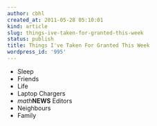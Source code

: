 ```yaml
---
author: cbhl
created_at: 2011-05-28 05:10:01
kind: article
slug: things-ive-taken-for-granted-this-week
status: publish
title: Things I've Taken For Granted This Week
wordpress_id: '995'
---
```


-   Sleep
-   Friends
-   Life
-   Laptop Chargers
-   *math***NEWS** Editors
-   Neighbours
-   Family

